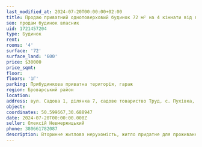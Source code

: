 ```yaml
---
last_modified_at: 2024-07-20T00:00:00+02:00
title: Продаю приватний одноповерховий будинок 72 м² на 4 кімнати від власника с. Пухівка
seo: продам будинок власник
uid: 1721457204
type: Будинок
rent:
rooms: '4'
surface: '72'
surface_land: '600'
price: $30000
price_sqmt:
floor:
floors: '1Г'
parking: Прибудинкова приватна територія, гараж
region: Броварський район
location:
address: вул. Садова 1, ділянка 7, садове товариство Труд, с. Пухівка, Зазимська сільська територіальна громада
object:
coordinates: 50.599667,30.688947
date: 2024-07-20T00:00:00.000Z
seller: Олексій Невмержицький
phone: 380661782087
description: Вторинне житлова нерухомість, житло придатне для проживання але потребує ремонту
---
```

